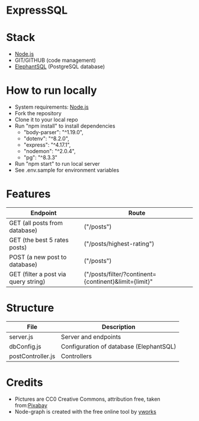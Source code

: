 # ExpressSQL

# Stack
* [Node.js](https://nodejs.org/)
* GIT/GITHUB (code management)
* [ElephantSQL](https://www.elephantsql.com/) (PostgreSQL database)


# How to run locally
* System requirements: [Node.js](https://nodejs.org/)
* Fork the repository
* Clone it to your local repo
* Run "npm install" to install dependencies 
    * "body-parser": "^1.19.0",
    * "dotenv": "^8.2.0",
    * "express": "^4.17.1",
    * "nodemon": "^2.0.4",
    * "pg": "^8.3.3"
* Run "npm start" to run local server
* See .env.sample for environment variables

# Features

Endpoint                             | Route      
------------------------------------ | ----------------- 
GET (all posts from database)        | ("/posts")
GET (the best 5 rates posts)         | ("/posts/highest-rating")
POST (a new post to database)        | ("/posts")
GET (filter a post via query string) | ("/posts/filter/?continent={continent}&limit={limit}"

# Structure

File               | Description
------------------ | -------------
server.js          | Server and endpoints
dbConfig.js        | Configuration of database (ElephantSQL)
postController.js  | Controllers


# Credits

* Pictures are CC0 Creative Commons, attribution free, taken from:[Pixabay](https://pixabay.com/)
* Node-graph is created with the free online tool by [yworks](https://live.yworks.com/demos/layout/layoutstyles/index.html)
